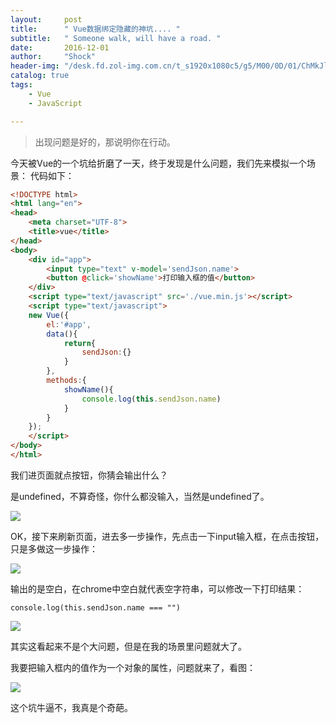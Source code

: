 ```yaml
---
layout:     post
title:      " Vue数据绑定隐藏的神坑.... "
subtitle:   " Someone walk, will have a road. "
date:       2016-12-01
author:     "Shock"
header-img: "/desk.fd.zol-img.com.cn/t_s1920x1080c5/g5/M00/0D/01/ChMkJlgq00OIL0EGABOuIQmyjjQAAXxJAC-UhkAE645592.jpg"
catalog: true
tags:
    - Vue
    - JavaScript

---
```


> 出现问题是好的，那说明你在行动。

今天被Vue的一个坑给折磨了一天，终于发现是什么问题，我们先来模拟一个场景：
代码如下：

```html
<!DOCTYPE html>
<html lang="en">
<head>
    <meta charset="UTF-8">
    <title>vue</title>
</head>
<body>
    <div id="app">
        <input type="text" v-model='sendJson.name'>
        <button @click='showName'>打印输入框的值</button>
    </div>
    <script type="text/javascript" src='./vue.min.js'></script>
    <script type="text/javascript">
    new Vue({
        el:'#app',
        data(){
            return{
                sendJson:{}
            }
        },
        methods:{
            showName(){
                console.log(this.sendJson.name)
            }
        }
    });
    </script>
</body>
</html>
```

我们进页面就点按钮，你猜会输出什么？

是undefined，不算奇怪，你什么都没输入，当然是undefined了。

![](http://images2015.cnblogs.com/blog/929120/201612/929120-20161201171421084-1001813606.png)

OK，接下来刷新页面，进去多一步操作，先点击一下input输入框，在点击按钮，只是多做这一步操作：

![](http://images2015.cnblogs.com/blog/929120/201612/929120-20161201171437131-570191932.png)

输出的是空白，在chrome中空白就代表空字符串，可以修改一下打印结果：

`console.log(this.sendJson.name === "")`

![](http://images2015.cnblogs.com/blog/929120/201612/929120-20161201171456443-1782238340.png)

其实这看起来不是个大问题，但是在我的场景里问题就大了。

我要把输入框内的值作为一个对象的属性，问题就来了，看图：

![](http://images2015.cnblogs.com/blog/929120/201612/929120-20161201171507646-1556743229.png)

这个坑牛逼不，我真是个奇葩。
